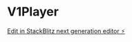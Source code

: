 # V1Player

[Edit in StackBlitz next generation editor ⚡️](https://stackblitz.com/~/github.com/gurenge-netizen/V1Player)